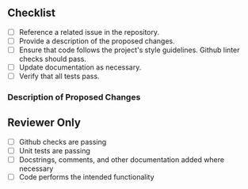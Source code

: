 ## Checklist

- [ ] Reference a related issue in the repository.
- [ ] Provide a description of the proposed changes.
- [ ] Ensure that code follows the project's style guidelines. Github linter checks should pass.
- [ ] Update documentation as necessary.
- [ ] Verify that all tests pass.

### Description of Proposed Changes

## Reviewer Only

- [ ] Github checks are passing
- [ ] Unit tests are passing
- [ ] Docstrings, comments, and other documentation added where necessary
- [ ] Code performs the intended functionality